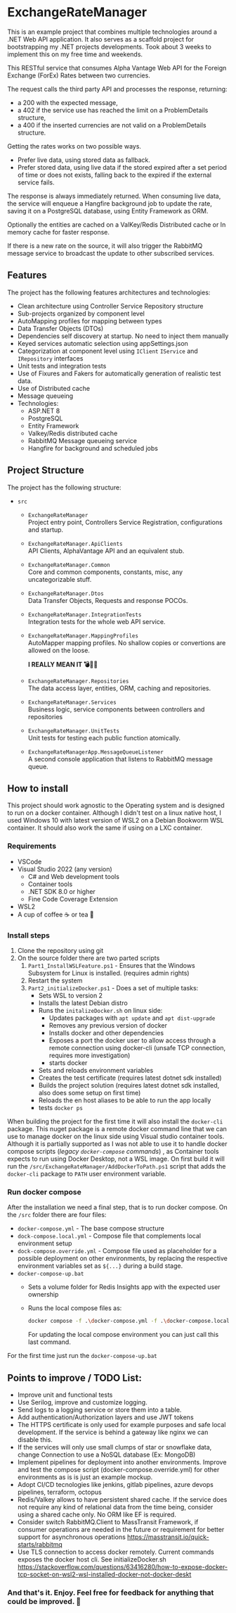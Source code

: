 # ExchangeRateManager

This is an example project that combines multiple technologies around a .NET Web API application. It also serves as a scaffold project for bootstrapping my .NET projects developments. Took about 3 weeks to implement this on my free time and weekends.

This RESTful service that consumes Alpha Vantage Web API for the Foreign Exchange (ForEx) Rates between two currencies.

The request calls the third party API and processes the response, returning:
- a 200 with the expected message,
- a 402 if the service use has reached the limit on a ProblemDetails structure,
- a 400 if the inserted currencies are not valid on a ProblemDetails structure.

Getting the rates works on two possible ways.
 - Prefer live data, using stored data as fallback.
 - Prefer stored data, using live data if the stored expired after a set period of time or does not exists, falling back to the expired if the external service fails.

The response is always immediately returned. When consuming live data, the service will enqueue a Hangfire background job to update the rate, saving it on a PostgreSQL database, using Entity Framework as ORM.

Optionally the entities are cached on a ValKey/Redis Distributed cache or In memory cache for faster response.

If there is a new rate on the source, it will also trigger the RabbitMQ message service to broadcast the update to other subscribed services.

## Features
The project has the following features architectures and technologies:
- Clean architecture using Controller Service Repository structure
- Sub-projects organized by component level
- AutoMapping profiles for mapping between types
- Data Transfer Objects (DTOs)
- Dependencies self discovery at startup. No need to inject them manually
- Keyed services automatic selection using appSettings.json
- Categorization at component level using `IClient` `IService` and `IRepository` interfaces
- Unit tests and integration tests
- Use of Fixures and Fakers for automatically generation of realistic test data.
- Use of Distributed cache
- Message queueing
- Technologies:
  - ASP.NET 8
  - PostgreSQL
  - Entity Framework
  - Valkey/Redis distributed cache
  - RabbitMQ Message queueing service
  - Hangfire for background and scheduled jobs

## Project Structure
The project has the following structure:

- `src`
  - `ExchangeRateManager`\
    Project entry point, Controllers Service Registration, configurations and startup.
  - `ExchangeRateManager.ApiClients`\
    API Clients, AlphaVantage API and an equivalent stub.
  - `ExchangeRateManager.Common`\
    Core and common components, constants, misc, any uncategorizable stuff.
  - `ExchangeRateManager.Dtos`\
    Data Transfer Objects, Requests and response POCOs.
  - `ExchangeRateManager.IntegrationTests`\
    Integration tests for the whole web API service.
  - `ExchangeRateManager.MappingProfiles`\
    AutoMapper mapping profiles. No shallow copies or convertions are allowed on the loose.

    **I REALLY MEAN IT 💣🔪💀**
  - `ExchangeRateManager.Repositories`\
    The data access layer, entities, ORM, caching and repositories.
  - `ExchangeRateManager.Services`\
    Business logic, service components between controllers and repositories
  - `ExchangeRateManager.UnitTests`\
    Unit tests for testing each public function atomically.
  - `ExchangeRateManagerApp.MessageQueueListener`\
    A second console application that listens to RabbitMQ message queue.
  
## How to install
This project should work agnostic to the Operating system and is designed to run on a docker container. Although I didn't test on a linux native host, I used  Windows 10 with latest version of WSL2 on a Debian Bookworm WSL container. It should also work the same if using on a LXC container.

### Requirements
- VSCode
- Visual Studio 2022 (any version)
  - C# and Web development tools
  - Container tools
  - .NET SDK 8.0 or higher
  - Fine Code Coverage Extension
- WSL2
- A cup of coffee ☕ or tea 🍵

### Install steps

1. Clone the repository using git
2. On the source folder there are two parted scripts
   1. `Part1_InstallWSLFeature.ps1` - Ensures that the Windows Subsystem for Linux is installed. (requires admin rights)
   2. Restart the system
   3. `Part2_initializeDocker.ps1` - Does a set of multiple tasks:
      - Sets WSL to version 2
      - Installs the latest Debian distro
      - Runs the `initalizeDocker.sh` on linux side:
        - Updates packages with `apt update` and `apt dist-upgrade`
        - Removes any previous version of docker
        - Installs docker and other dependencies
        - Exposes a port the docker user to allow access through a remote connection using docker-cli (unsafe TCP connection, requires more investigation)
        - starts docker
      - Sets and reloads environment variables
      - Creates the test certificate (requires latest dotnet sdk installed)
      - Builds the project solution (requires latest dotnet sdk installed, also does some setup on first time)
      - Reloads the en host aliases to be able to run the app locally
      - tests `docker ps`

When building the project for the first time it will also install the `docker-cli` package. This nuget package is a remote docker command line that we can use to manage docker on the linux side using Visual studio container tools. Although it is partially supported as I was not able to use it to handle docker compose scripts (*legacy `docker-compose` commands*) , as Container tools expects to run using Docker Desktop, not a WSL image. On first build it will run the `/src/ExchangeRateManager/AddDockerToPath.ps1` script that adds the `docker-cli` package to `PATH` user environment variable.

### Run docker compose

After the installation we need a final step, that is to run docker compose.
On the `/src` folder there are four files:
- `docker-compose.yml` - The base compose structure
- `dock-compose.local.yml` - Compose file that complements local environment setup
- `dock-compose.override.yml` - Compose file used as placeholder for a possible deployment on other environments, by replacing the respective environment variables set as `${...}` during a build stage.
- `docker-compose-up.bat`
  - Sets a volume folder for Redis Insights app with the expected user ownership
  - Runs the local compose files as:

    ```sh
    docker compose -f .\docker-compose.yml -f .\docker-compose.local.yml up -d
    ```
    For updating the local compose environment you can just call this last command.

For the first time just run the `docker-compose-up.bat`

## Points to improve / TODO List:
- Improve unit and functional tests
- Use Serilog, improve and customize logging.
- Send logs to a logging service or store them into a table.
- Add authentication/Authorization layers and use JWT tokens
- The HTTPS certificate is only used for example purposes and safe local development. If the service is behind a gateway like nginx we can disable this.
- If the services will only use small clumps of star or snowflake data, change Connection to use a NoSQL database (Ex: MongoDB)
- Implement pipelines for deployment into another environments. Improve and test the compose script (docker-compose.override.yml) for other environments as is is just an example mockup.
- Adopt CI/CD tecnologies like jenkins, gitlab pipelines, azure devops pipelines, terraform, octopus
- Redis/Valkey allows to have persistent shared cache. If the service does not require any kind of relational data from the time being, consider using a shared cache only. No ORM like EF is required.
- Consider switch RabbitMQ.Client to MassTransit Framework, if consumer operations are needed in the future or requirement for better support for asynchronous operations https://masstransit.io/quick-starts/rabbitmq
- Use TLS connection to access docker remotely. Current commands exposes the docker host cli. See initializeDocker.sh https://stackoverflow.com/questions/63416280/how-to-expose-docker-tcp-socket-on-wsl2-wsl-installed-docker-not-docker-deskt

### And that's it. Enjoy. Feel free for feedback for anything that could be improved. 🍺